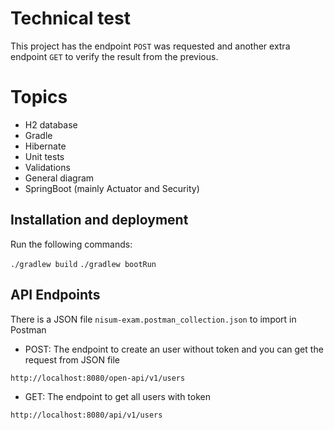 # Technical test

This project has the endpoint `POST`  was requested and another extra endpoint `GET` to verify the result from the previous.


# Topics

- H2 database
- Gradle
- Hibernate
- Unit tests
- Validations
- General diagram
- SpringBoot (mainly Actuator and Security)

## Installation and deployment
Run the following commands:

`./gradlew build` 
`./gradlew bootRun` 

## API Endpoints
There is a JSON file `nisum-exam.postman_collection.json` to import in Postman

- POST: The endpoint to create an user without token and you can get the request from JSON file

`http://localhost:8080/open-api/v1/users` 

- GET: The endpoint to get all users with token

`http://localhost:8080/api/v1/users` 
